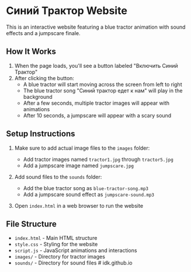 # Синий Трактор Website

This is an interactive website featuring a blue tractor animation with sound effects and a jumpscare finale.

## How It Works

1. When the page loads, you'll see a button labeled "Включить Синий Трактор"
2. After clicking the button:
   - A blue tractor will start moving across the screen from left to right
   - The blue tractor song "Синий трактор едет к нам" will play in the background
   - After a few seconds, multiple tractor images will appear with animations
   - After 10 seconds, a jumpscare will appear with a scary sound

## Setup Instructions

1. Make sure to add actual image files to the `images` folder:
   - Add tractor images named `tractor1.jpg` through `tractor5.jpg`
   - Add a jumpscare image named `jumpscare.jpg`

2. Add sound files to the `sounds` folder:
   - Add the blue tractor song as `blue-tractor-song.mp3`
   - Add a jumpscare sound effect as `jumpscare-sound.mp3`

3. Open `index.html` in a web browser to run the website

## File Structure

- `index.html` - Main HTML structure
- `style.css` - Styling for the website
- `script.js` - JavaScript animations and interactions
- `images/` - Directory for tractor images
- `sounds/` - Directory for sound files
#   i d k . g i t h u b . i o  
 